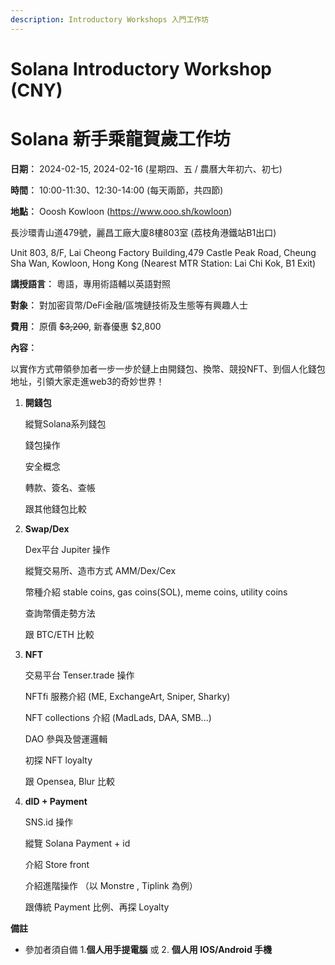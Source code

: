 ```yaml
---
description: Introductory Workshops 入門工作坊 
---
```


# Solana Introductory Workshop (CNY) 

# Solana 新手乘龍賀歲工作坊

**日期︰** 2024-02-15, 2024-02-16 (星期四、五 / 農曆大年初六、初七)

**時間︰** 10:00-11:30、12:30-14:00 (每天兩節，共四節)

**地點︰** Ooosh Kowloon (https://www.ooo.sh/kowloon)

  長沙環青山道479號，麗昌工廠大廈8樓803室 (荔枝角港鐵站B1出口)

  Unit 803, 8/F, Lai Cheong Factory Building,479 Castle Peak Road, Cheung Sha Wan, Kowloon, Hong Kong   (Nearest MTR Station: Lai Chi Kok, B1 Exit) 

**講授語言︰** 粵語，專用術語輔以英語對照

**對象︰** 對加密貨幣/DeFi金融/區塊鏈技術及生態等有興趣人士

**費用︰** 原價 ~~$3,200~~, 新春優惠 $2,800

**內容︰**

以實作方式帶領參加者一步一步於鏈上由開錢包、換幣、競投NFT、到個人化錢包地址，引領大家走進web3的奇妙世界！

1. **開錢包**

   縱覽Solana系列錢包

   錢包操作

   安全概念

   轉款、簽名、查帳

   跟其他錢包比較

2. **Swap/Dex**

   Dex平台 Jupiter 操作

   縱覽交易所、造市方式 AMM/Dex/Cex

   幣種介紹 stable coins, gas coins(SOL), meme coins, utility coins

   查詢幣價走勢方法

   跟 BTC/ETH 比較

3. **NFT**

   交易平台 Tenser.trade 操作

   NFTfi 服務介紹 (ME, ExchangeArt, Sniper, Sharky)

   NFT collections 介紹 (MadLads, DAA, SMB...) 

   DAO 參與及營運邏輯

   初探 NFT loyalty

   跟 Opensea, Blur 比較

4. **dID + Payment**

   SNS.id 操作

   縱覽 Solana Payment + id 

   介紹 Store front

   介紹進階操作 （以 Monstre , Tiplink 為例）

   跟傳統 Payment 比例、再探 Loyalty



**備註**

* 參加者須自備 1.**個人用手提電腦** 或 2. **個人用 IOS/Android 手機** 

